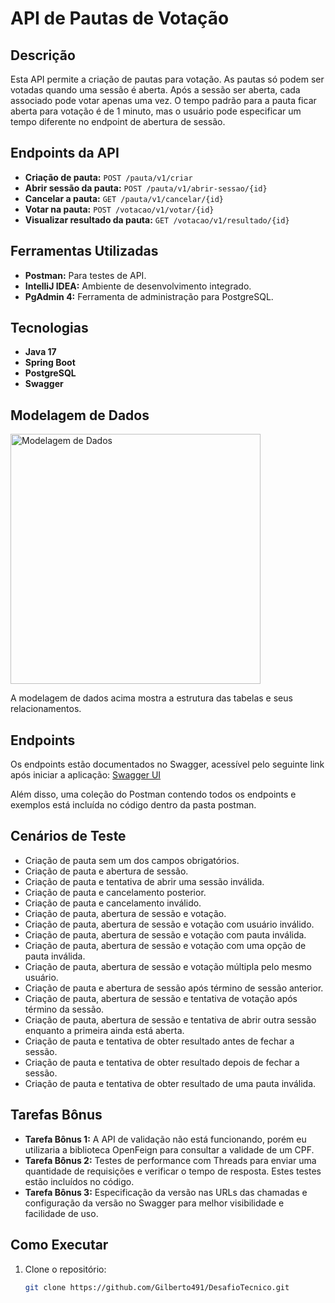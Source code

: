 # API de Pautas de Votação

## Descrição
Esta API permite a criação de pautas para votação. As pautas só podem ser votadas quando uma sessão é aberta. Após a sessão ser aberta, cada associado pode votar apenas uma vez. O tempo padrão para a pauta ficar aberta para votação é de 1 minuto, mas o usuário pode especificar um tempo diferente no endpoint de abertura de sessão.

## Endpoints da API
- **Criação de pauta:** `POST /pauta/v1/criar`
- **Abrir sessão da pauta:** `POST /pauta/v1/abrir-sessao/{id}`
- **Cancelar a pauta:** `GET /pauta/v1/cancelar/{id}`
- **Votar na pauta:** `POST /votacao/v1/votar/{id}`
- **Visualizar resultado da pauta:** `GET /votacao/v1/resultado/{id}`

## Ferramentas Utilizadas
- **Postman:** Para testes de API.
- **IntelliJ IDEA:** Ambiente de desenvolvimento integrado.
- **PgAdmin 4:** Ferramenta de administração para PostgreSQL.

## Tecnologias
- **Java 17**
- **Spring Boot**
- **PostgreSQL**
- **Swagger**

## Modelagem de Dados
<img src="https://drive.google.com/uc?export=view&id=1dAD1Aeg_HNpVC5DCTxxVfF3SkT508uaf" alt="Modelagem de Dados" width="400"/>

A modelagem de dados acima mostra a estrutura das tabelas e seus relacionamentos.

## Endpoints
Os endpoints estão documentados no Swagger, acessível pelo seguinte link após iniciar a aplicação:
[Swagger UI](http://localhost:8080/swagger-ui/index.html)

Além disso, uma coleção do Postman contendo todos os endpoints e exemplos está incluída no código dentro da pasta postman.

## Cenários de Teste
- Criação de pauta sem um dos campos obrigatórios.
- Criação de pauta e abertura de sessão.
- Criação de pauta e tentativa de abrir uma sessão inválida.
- Criação de pauta e cancelamento posterior.
- Criação de pauta e cancelamento inválido.
- Criação de pauta, abertura de sessão e votação.
- Criação de pauta, abertura de sessão e votação com usuário inválido.
- Criação de pauta, abertura de sessão e votação com pauta inválida.
- Criação de pauta, abertura de sessão e votação com uma opção de pauta inválida.
- Criação de pauta, abertura de sessão e votação múltipla pelo mesmo usuário.
- Criação de pauta e abertura de sessão após término de sessão anterior.
- Criação de pauta, abertura de sessão e tentativa de votação após término da sessão.
- Criação de pauta, abertura de sessão e tentativa de abrir outra sessão enquanto a primeira ainda está aberta.
- Criação de pauta e tentativa de obter resultado antes de fechar a sessão.
- Criação de pauta e tentativa de obter resultado depois de fechar a sessão.
- Criação de pauta e tentativa de obter resultado de uma pauta inválida.

## Tarefas Bônus
- **Tarefa Bônus 1:** A API de validação não está funcionando, porém eu utilizaria a biblioteca OpenFeign para consultar a validade de um CPF.
- **Tarefa Bônus 2:** Testes de performance com Threads para enviar uma quantidade de requisições e verificar o tempo de resposta. Estes testes estão incluídos no código.
- **Tarefa Bônus 3:** Especificação da versão nas URLs das chamadas e configuração da versão no Swagger para melhor visibilidade e facilidade de uso.

## Como Executar
1. Clone o repositório:
   ```sh
   git clone https://github.com/Gilberto491/DesafioTecnico.git
